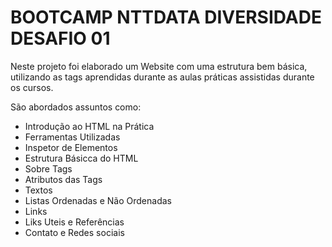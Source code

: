 # BOOTCAMP NTTDATA DIVERSIDADE DESAFIO 01
 Neste projeto foi elaborado um Website com uma estrutura bem básica, utilizando as tags aprendidas durante as aulas práticas assistidas durante os cursos.

 São abordados assuntos como:
 
- Introdução ao HTML na Prática
- Ferramentas Utilizadas
- Inspetor de Elementos
- Estrutura Básicca do HTML
- Sobre Tags
- Atributos das Tags
- Textos
- Listas Ordenadas e Não Ordenadas
- Links
- Liks Uteis e Referências
- Contato e Redes sociais
